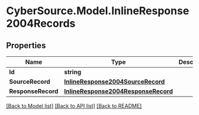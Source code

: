 # CyberSource.Model.InlineResponse2004Records
## Properties

Name | Type | Description | Notes
------------ | ------------- | ------------- | -------------
**Id** | **string** |  | [optional] 
**SourceRecord** | [**InlineResponse2004SourceRecord**](InlineResponse2004SourceRecord.md) |  | [optional] 
**ResponseRecord** | [**InlineResponse2004ResponseRecord**](InlineResponse2004ResponseRecord.md) |  | [optional] 

[[Back to Model list]](../README.md#documentation-for-models) [[Back to API list]](../README.md#documentation-for-api-endpoints) [[Back to README]](../README.md)

